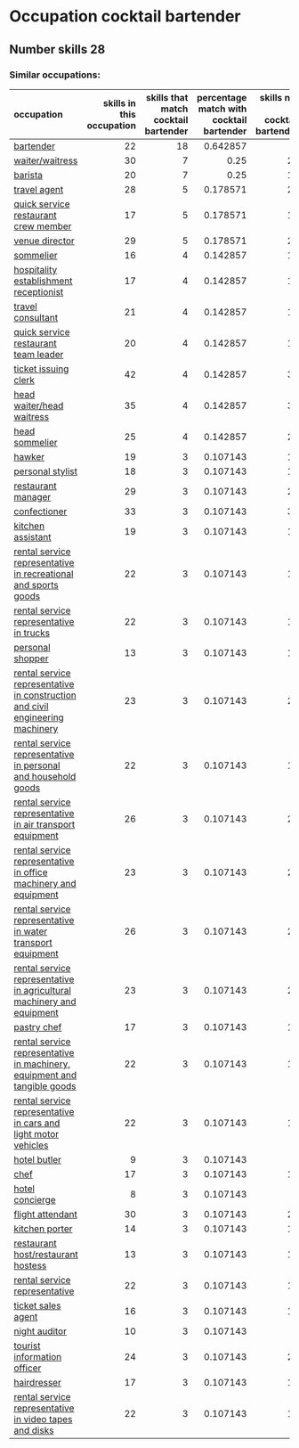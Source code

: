 # Occupation cocktail bartender
## Number skills 28
### Similar occupations:
| occupation                                                                                                                                                        |   skills in this occupation |   skills that match cocktail bartender |   percentage match with cocktail bartender |   skills not in cocktail bartender |
|:------------------------------------------------------------------------------------------------------------------------------------------------------------------|----------------------------:|---------------------------------------:|-------------------------------------------:|-----------------------------------:|
| [bartender](bartender.md)                                                                                                                                         |                          22 |                                     18 |                                   0.642857 |                                  4 |
| [waiter/waitress](waiter-waitress.md)                                                                                                                             |                          30 |                                      7 |                                   0.25     |                                 23 |
| [barista](barista.md)                                                                                                                                             |                          20 |                                      7 |                                   0.25     |                                 13 |
| [travel agent](travel_agent.md)                                                                                                                                   |                          28 |                                      5 |                                   0.178571 |                                 23 |
| [quick service restaurant crew member](quick_service_restaurant_crew_member.md)                                                                                   |                          17 |                                      5 |                                   0.178571 |                                 12 |
| [venue director](venue_director.md)                                                                                                                               |                          29 |                                      5 |                                   0.178571 |                                 24 |
| [sommelier](sommelier.md)                                                                                                                                         |                          16 |                                      4 |                                   0.142857 |                                 12 |
| [hospitality establishment receptionist](hospitality_establishment_receptionist.md)                                                                               |                          17 |                                      4 |                                   0.142857 |                                 13 |
| [travel consultant](travel_consultant.md)                                                                                                                         |                          21 |                                      4 |                                   0.142857 |                                 17 |
| [quick service restaurant team leader](quick_service_restaurant_team_leader.md)                                                                                   |                          20 |                                      4 |                                   0.142857 |                                 16 |
| [ticket issuing clerk](ticket_issuing_clerk.md)                                                                                                                   |                          42 |                                      4 |                                   0.142857 |                                 38 |
| [head waiter/head waitress](head_waiter-head_waitress.md)                                                                                                         |                          35 |                                      4 |                                   0.142857 |                                 31 |
| [head sommelier](head_sommelier.md)                                                                                                                               |                          25 |                                      4 |                                   0.142857 |                                 21 |
| [hawker](hawker.md)                                                                                                                                               |                          19 |                                      3 |                                   0.107143 |                                 16 |
| [personal stylist](personal_stylist.md)                                                                                                                           |                          18 |                                      3 |                                   0.107143 |                                 15 |
| [restaurant manager](restaurant_manager.md)                                                                                                                       |                          29 |                                      3 |                                   0.107143 |                                 26 |
| [confectioner](confectioner.md)                                                                                                                                   |                          33 |                                      3 |                                   0.107143 |                                 30 |
| [kitchen assistant](kitchen_assistant.md)                                                                                                                         |                          19 |                                      3 |                                   0.107143 |                                 16 |
| [rental service representative in recreational and sports goods](rental_service_representative_in_recreational_and_sports_goods.md)                               |                          22 |                                      3 |                                   0.107143 |                                 19 |
| [rental service representative in trucks](rental_service_representative_in_trucks.md)                                                                             |                          22 |                                      3 |                                   0.107143 |                                 19 |
| [personal shopper](personal_shopper.md)                                                                                                                           |                          13 |                                      3 |                                   0.107143 |                                 10 |
| [rental service representative in construction and civil engineering machinery](rental_service_representative_in_construction_and_civil_engineering_machinery.md) |                          23 |                                      3 |                                   0.107143 |                                 20 |
| [rental service representative in personal and household goods](rental_service_representative_in_personal_and_household_goods.md)                                 |                          22 |                                      3 |                                   0.107143 |                                 19 |
| [rental service representative in air transport equipment](rental_service_representative_in_air_transport_equipment.md)                                           |                          26 |                                      3 |                                   0.107143 |                                 23 |
| [rental service representative in office machinery and equipment](rental_service_representative_in_office_machinery_and_equipment.md)                             |                          23 |                                      3 |                                   0.107143 |                                 20 |
| [rental service representative in water transport equipment](rental_service_representative_in_water_transport_equipment.md)                                       |                          26 |                                      3 |                                   0.107143 |                                 23 |
| [rental service representative in agricultural machinery and equipment](rental_service_representative_in_agricultural_machinery_and_equipment.md)                 |                          23 |                                      3 |                                   0.107143 |                                 20 |
| [pastry chef](pastry_chef.md)                                                                                                                                     |                          17 |                                      3 |                                   0.107143 |                                 14 |
| [rental service representative in machinery, equipment and tangible goods](rental_service_representative_in_machinery,_equipment_and_tangible_goods.md)           |                          22 |                                      3 |                                   0.107143 |                                 19 |
| [rental service representative in cars and light motor vehicles](rental_service_representative_in_cars_and_light_motor_vehicles.md)                               |                          22 |                                      3 |                                   0.107143 |                                 19 |
| [hotel butler](hotel_butler.md)                                                                                                                                   |                           9 |                                      3 |                                   0.107143 |                                  6 |
| [chef](chef.md)                                                                                                                                                   |                          17 |                                      3 |                                   0.107143 |                                 14 |
| [hotel concierge](hotel_concierge.md)                                                                                                                             |                           8 |                                      3 |                                   0.107143 |                                  5 |
| [flight attendant](flight_attendant.md)                                                                                                                           |                          30 |                                      3 |                                   0.107143 |                                 27 |
| [kitchen porter](kitchen_porter.md)                                                                                                                               |                          14 |                                      3 |                                   0.107143 |                                 11 |
| [restaurant host/restaurant hostess](restaurant_host-restaurant_hostess.md)                                                                                       |                          13 |                                      3 |                                   0.107143 |                                 10 |
| [rental service representative](rental_service_representative.md)                                                                                                 |                          22 |                                      3 |                                   0.107143 |                                 19 |
| [ticket sales agent](ticket_sales_agent.md)                                                                                                                       |                          16 |                                      3 |                                   0.107143 |                                 13 |
| [night auditor](night_auditor.md)                                                                                                                                 |                          10 |                                      3 |                                   0.107143 |                                  7 |
| [tourist information officer](tourist_information_officer.md)                                                                                                     |                          24 |                                      3 |                                   0.107143 |                                 21 |
| [hairdresser](hairdresser.md)                                                                                                                                     |                          17 |                                      3 |                                   0.107143 |                                 14 |
| [rental service representative in video tapes and disks](rental_service_representative_in_video_tapes_and_disks.md)                                               |                          22 |                                      3 |                                   0.107143 |                                 19 |
